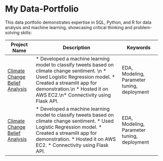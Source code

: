 # My Data-Portfolio
This data portfolio demonstrates expertise in SQL, Python, and R for data analysis and machine learning, showcasing critical thinking and problem-solving skills: 

Project Name  | Description   |  Keywords
------------- | ------------- | ------------------
[Climate Change Belief Analysis](https://github.com/techmalik/Climate-Change-Belief-analysis-2207ACDS_Team_GM1)  | * Developed a machine learning model to classify tweets based on climate change sentiment. \n * Used Logistic Regression model. * Created a streamlit app for demonstration.\n * Hosted it on AWS EC2.\n* Connectivity using Flask API. | EDA, Modeling, Parameter tuning, deployment
[Climate Change Belief Analysis](https://github.com/techmalik/Climate-Change-Belief-analysis-2207ACDS_Team_GM1)  | * Developed a machine learning model to classify tweets based on climate change sentiment. * Used Logistic Regression model. * Created a streamlit app for demonstration. * Hosted it on AWS EC2. * Connectivity using Flask API. | EDA, Modeling, Parameter tuning, deployment



